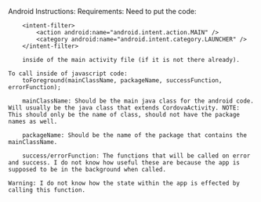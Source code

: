 Android Instructions:
    Requirements:
        Need to put the code:

        <intent-filter>
            <action android:name="android.intent.action.MAIN" />
            <category android:name="android.intent.category.LAUNCHER" />
        </intent-filter>

        inside of the main activity file (if it is not there already).

    To call inside of javascript code:
        toForeground(mainClassName, packageName, successFunction, errorFunction);
        
        mainClassName: Should be the main java class for the android code. Will usually be the java class that extends CordovaActivity. NOTE: This should only be the name of class, should not have the package names as well.

        packageName: Should be the name of the package that contains the mainClassName.

        success/errorFunction: The functions that will be called on error and success. I do not know how useful these are because the app is supposed to be in the background when called. 

    Warning: I do not know how the state within the app is effected by calling this function.